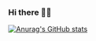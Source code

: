 ### Hi there 👋🏻


[![Anurag's GitHub stats](https://github-readme-stats.vercel.app/api?username=Raf-Castro&show_icons=true&theme=dark&rank_icon=github)](https://github.com/anuraghazra/github-readme-stats)
